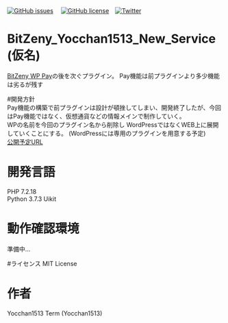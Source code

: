 [![GitHub issues](https://img.shields.io/github/issues/yocchan1513-team/BitZeny_WP_New_Service.svg)](https://github.com/yocchan1513-team/BitZeny_WP_New_Service/issues)　
[![GitHub license](https://img.shields.io/github/license/yocchan1513-team/BitZeny_WP_New_Service.svg)](https://github.com/yocchan1513-team/BitZeny_WP_New_Service/blob/master/LICENSE)　[![Twitter](https://img.shields.io/twitter/url/https/github.com/yocchan1513-team/BitZeny_WP_New_Service.svg?style=social)](https://twitter.com/intent/tweet?text=Wow:&url=https%3A%2F%2Fgithub.com%2Fyocchan1513-team%2FBitZeny_WP_New_Service)
  
    

# BitZeny_Yocchan1513_New_Service (仮名)
[BitZeny WP Pay](https://github.com/BitZenyPlus-WP-Pay/BitZeny_WP_Pay)の後を次ぐプラグイン。
Pay機能は前プラグインより多少機能は劣るが残す
  
#開発方針  
Pay機能の構築で前プラグインは設計が頓挫してしまい、開発終了したが、今回はPay機能ではなく、仮想通貨などの情報メインで制作していく。  
WPの名前を今回のプラグイン名から削除し WordPressではなくWEB上に展開していくことにする。 (WordPressには専用のプラグインを用意する予定)  
[公開予定URL](http://zny-service.yocchan1513.net/)  
# 開発言語  
PHP 7.2.18  
Python  3.7.3
Uikit
# 動作確認環境  
準備中...  

#ライセンス
MIT License

# 作者
Yocchan1513 Term (Yocchan1513)
